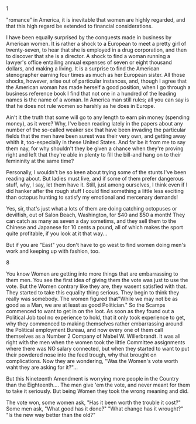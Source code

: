 1

"romance” in America, it is inevitable that women are highly regarded, and that this high regard be extended to financial considerations.

I have been equally surprised by the conquests made in business by American women. It is rather a shock to a European to meet a pretty girl of twenty-seven, to hear that she is employed in a drug corporation, and then to discover that she is a director. A shock to find a woman running a lawyer's office entailing annual expenses of seven or eight thousand dollars, and making a living. It is a surprise to find the American stenographer earning four times as much as her European sister. All those shocks, however, arise out of particular instances, and, though I agree that the American woman has made herself a good position, when I go through a business reference book I find that not one in a hundred of the leading names is the name of a woman. In America man still rules; all you can say is that he does not rule women so harshly as he does in Europe.

Ain't it the truth that some will go to any length to earn pin money (spending money), as it were? Why, I've been reading lately in the papers about any number of the so-called weaker sex that have been invading the particular fields that the men have been surest was their very own, and getting away whith it, too-especially in these United States. And far be it from me to say them nay, for why shouldn't they be given a chance when they're proving right and left that they're able in plenty to fill the bill-and hang on to their femininity at the same time?

Personally, I wouldn't be so keen about trying some of the stunts I've been reading about. But ladies must live, and if some of them prefer dangerous stuff, why, I say, let them have it. Still, just among ourselves, I think even if I did hanker after the rough stuff I could find something a little less exciting than octopus hunting to satisfy my emotional and mercenary demands!

Yes, sir, that's just what a lots of them are doing catching octopuses or devilfish, out of Salon Beach, Washington, for $40 and $50 a month! They can catch as many as seven a day sometims, and they sell them to the Chinese and Japanese for 10 cents a pound, all of which makes the sport quite profitable, if you look at it that way...

But if you are "East" you don't have to go west to find women doing men's work and keeping up with fashion, too.

8

You know Women are getting into more things that are embarrassing to them men. You see the first idea of giving them the vote was just to use the vote. But the Women contrary like they are, they wasent satisfied with that. They started to take this equality thing serious. They begin to think they really was somebody. The women figured that"While we may not be as good as a Man, we are at least as good Politician." So the Scamps commenced to want to get in on the loot. As soon as they found out a Political Job tool no experience to hold, that it only took experience to get, why they commenced to making themselves rather embarrassing around the Political employment Bureau, and now every one of them call themselves as a Number 2 Company of Mabel W. Willerbrandt. It was all right with the men when the women took the little Committee assignments where there was NO salary connected, but when they started to want to put their powdered nose into the feed trough, why that brought on complications. Now they are wondering, "Was the Women's vote worth waht they are asking for it?"...

But this Nineteenth Amendment is worrying more people in the Country than the Eighteenth.... The men give 'em the vote, and never meant for them to take it seriously. But being Women they took the wrong meaning and did.

The vote won, some women ask, "Has it been worth the trouble it cost?" Some men ask, "What good has it done?" "What change has it wrought?" "Is the new way better than the old?"